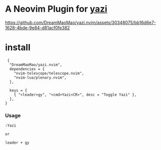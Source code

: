 # A Neovim Plugin for [yazi](https://github.com/sxyazi/yazi.git)



https://github.com/DreamMaoMao/yazi.nvim/assets/30348075/bb16d6e7-1628-4bde-9e84-d81acf0fe382



# install

```
 {
  "DreamMaoMao/yazi.nvim",
  dependencies = {
    "nvim-telescope/telescope.nvim",
    "nvim-lua/plenary.nvim",
  },

  keys = {
    { "<leader>gy", "<cmd>Yazi<CR>", desc = "Toggle Yazi" },
  },
}
```

### Usage
```
:Yazi

or 

leader + gy
```

